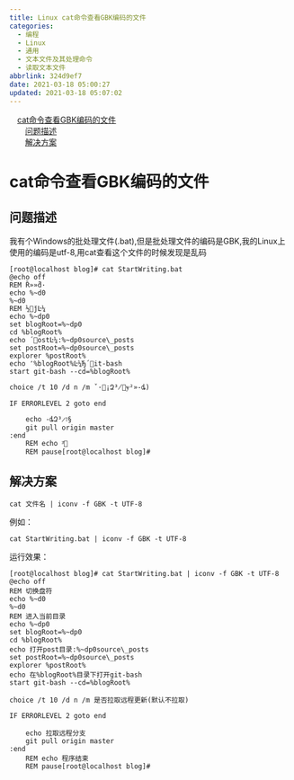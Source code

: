 ```yaml
---
title: Linux cat命令查看GBK编码的文件
categories:
  - 编程
  - Linux
  - 通用
  - 文本文件及其处理命令
  - 读取文本文件
abbrlink: 324d9ef7
date: 2021-03-18 05:00:27
updated: 2021-03-18 05:07:02
---
```

<div id='my_toc'><a href="/blog/324d9ef7/#cat命令查看GBK编码的文件" class="header_1">cat命令查看GBK编码的文件</a>&nbsp;<br><a href="/blog/324d9ef7/#问题描述" class="header_2">问题描述</a>&nbsp;<br><a href="/blog/324d9ef7/#解决方案" class="header_2">解决方案</a>&nbsp;<br></div>
<style>.header_1{margin-left: 1em;}.header_2{margin-left: 2em;}.header_3{margin-left: 3em;}.header_4{margin-left: 4em;}.header_5{margin-left: 5em;}.header_6{margin-left: 6em;}</style>
<!--more-->
<script>if (navigator.platform.search('arm')==-1){document.getElementById('my_toc').style.display = 'none';}var e,p = document.getElementsByTagName('p');while (p.length>0) {e = p[0];e.parentElement.removeChild(e);}</script>

<!--end-->
# cat命令查看GBK编码的文件
## 问题描述
我有个Windows的批处理文件(.bat),但是批处理文件的编码是GBK,我的Linux上使用的编码是utf-8,用cat查看这个文件的时候发现是乱码
```
[root@localhost blog]# cat StartWriting.bat
@echo off
REM Ȑ»»ƌ·
echo %~d0
%~d0
REM ½񫵱ǰĿ¼
echo %~dp0
set blogRoot=%~dp0
cd %blogRoot%
echo ´򿩰ostĿ¼:%~dp0source\_posts
set postRoot=%~dp0source\_posts
explorer %postRoot%
echo ՚%blogRoot%Ŀ¼Ђ´򿩧it-bash
start git-bash --cd=%blogRoot%

choice /t 10 /d n /m ˇ·򀮈¡Զ³̸𩄬ɏ²»-ȡ)

IF ERRORLEVEL 2 goto end

    echo -ȡԶ³̷ז§
    git pull origin master
:end
    REM echo ³͐򾢊
    REM pause[root@localhost blog]# 
```

## 解决方案
```shell
cat 文件名 | iconv -f GBK -t UTF-8
```
例如：
```shell
cat StartWriting.bat | iconv -f GBK -t UTF-8
```
运行效果：
```
[root@localhost blog]# cat StartWriting.bat | iconv -f GBK -t UTF-8
@echo off
REM 切换盘符
echo %~d0
%~d0
REM 进入当前目录
echo %~dp0
set blogRoot=%~dp0
cd %blogRoot%
echo 打开post目录:%~dp0source\_posts
set postRoot=%~dp0source\_posts
explorer %postRoot%
echo 在%blogRoot%目录下打开git-bash
start git-bash --cd=%blogRoot%

choice /t 10 /d n /m 是否拉取远程更新(默认不拉取)

IF ERRORLEVEL 2 goto end

    echo 拉取远程分支
    git pull origin master
:end
    REM echo 程序结束
    REM pause[root@localhost blog]# 
```
